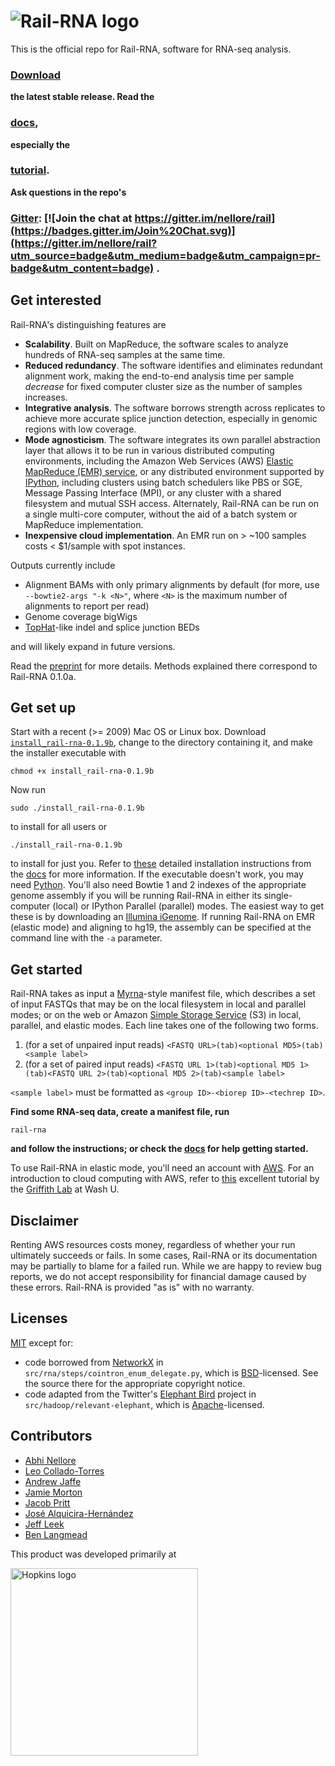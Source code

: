 ![Rail-RNA logo](https://github.com/nellore/rail/blob/master/assets/railrnalogodark.png)
====

This is the official repo for Rail-RNA, software for RNA-seq analysis. 
### [Download](https://github.com/nellore/rail/raw/v0.1.9b/releases/install_rail-rna-0.1.9b)

**the latest stable release. Read the**

### [docs](http://docs.rail.bio/), 

**especially the**

### [tutorial](http://docs.rail.bio/tutorial/).

**Ask questions in the repo's**

### [Gitter](https://gitter.im/nellore/rail): [![Join the chat at https://gitter.im/nellore/rail](https://badges.gitter.im/Join%20Chat.svg)](https://gitter.im/nellore/rail?utm_source=badge&utm_medium=badge&utm_campaign=pr-badge&utm_content=badge) .

Get interested
-----
Rail-RNA's distinguishing features are
* **Scalability**. Built on MapReduce, the software scales to analyze hundreds of RNA-seq samples at the same time.
* **Reduced redundancy**. The software identifies and eliminates redundant alignment work, making the end-to-end analysis time per sample *decrease* for fixed computer cluster size as the number of samples increases.
* **Integrative analysis**. The software borrows strength across replicates to achieve more accurate splice junction detection, especially in genomic regions with low coverage.
* **Mode agnosticism**. The software integrates its own parallel abstraction layer that allows it to be run in various distributed computing environments, including the Amazon Web Services (AWS) [Elastic MapReduce (EMR) service](http://aws.amazon.com/elasticmapreduce/), or any distributed environment supported by [IPython](http://ipython.org/), including clusters using batch schedulers like PBS or SGE, Message Passing Interface (MPI), or any cluster with a shared filesystem and mutual SSH access. Alternately, Rail-RNA can be run on a single multi-core computer, without the aid of a batch system or MapReduce implementation.
* **Inexpensive cloud implementation**. An EMR run on > ~100 samples costs < $1/sample with spot instances.

Outputs currently include
* Alignment BAMs with only primary alignments by default (for more, use `--bowtie2-args "-k <N>"`, where `<N>` is the maximum number of alignments to report per read)
* Genome coverage bigWigs
* [TopHat](http://ccb.jhu.edu/software/tophat/index.shtml)-like indel and splice junction BEDs

and will likely expand in future versions.

Read the [preprint](http://biorxiv.org/content/early/2015/05/07/019067) for more details. Methods explained there correspond to Rail-RNA 0.1.0a.

Get set up
-----
Start with a recent (>= 2009) Mac OS or Linux box. Download [`install_rail-rna-0.1.9b`](https://github.com/nellore/rail/raw/v0.1.9b/releases/install_rail-rna-0.1.9b), change to the directory containing it, and make the installer executable with
```
chmod +x install_rail-rna-0.1.9b
```
Now run
```
sudo ./install_rail-rna-0.1.9b
```
to install for all users or
```
./install_rail-rna-0.1.9b
```
to install for just you. Refer to [these](http://docs.rail.bio/installation/) detailed installation instructions from the [docs](http://docs.rail.bio) for more information. If the executable doesn't work, you may need [Python](http://www.python.org). You'll also need Bowtie 1 and 2 indexes of the appropriate genome assembly if you will be running Rail-RNA in either its single-computer (local) or IPython Parallel (parallel) modes. The easiest way to get these is by downloading an [Illumina iGenome](http://support.illumina.com/sequencing/sequencing_software/igenome.html). If running Rail-RNA on EMR (elastic mode) and aligning to hg19, the assembly can be specified at the command line with the `-a` parameter.

Get started
-----
Rail-RNA takes as input a [Myrna](http://bowtie-bio.sourceforge.net/myrna/)-style manifest file, which describes a set of input FASTQs that may be on the local filesystem in local and parallel modes; or on the web or Amazon [Simple Storage Service](http://aws.amazon.com/s3/) (S3) in local, parallel, and elastic modes. Each line takes one of the following two forms.

1. (for a set of unpaired input reads) `<FASTQ URL>(tab)<optional MD5>(tab)<sample label>`
2. (for a set of paired input reads) `<FASTQ URL 1>(tab)<optional MD5 1>(tab)<FASTQ URL 2>(tab)<optional MD5 2>(tab)<sample label>`

`<sample label>` must be formatted as `<group ID>-<biorep ID>-<techrep ID>`.

**Find some RNA-seq data, create a manifest file, run**
```
rail-rna
```
**and follow the instructions; or check the [docs](http://docs.rail.bio/) for help getting started.**

To use Rail-RNA in elastic mode, you'll need an account with [AWS](http://aws.amazon.com/). For an introduction to cloud computing with AWS, refer to [this](https://github.com/griffithlab/rnaseq_tutorial/wiki/Intro-to-AWS-Cloud-Computing) excellent tutorial by the [Griffith Lab](http://genome.wustl.edu/people/groups/detail/griffith-lab/) at Wash U.

Disclaimer
-----
Renting AWS resources costs money, regardless of whether your run ultimately succeeds or fails. In some cases, Rail-RNA or its documentation may be partially to blame for a failed run. While we are happy to review bug reports, we do not accept responsibility for financial damage caused by these errors. Rail-RNA is provided "as is" with no warranty.

Licenses
-----
[MIT](http://choosealicense.com/licenses/mit/) except for:
* code borrowed from [NetworkX](http://networkx.lanl.gov/) in `src/rna/steps/cointron_enum_delegate.py`, which is [BSD](http://networkx.lanl.gov/reference/legal.html)-licensed. See the source there for the appropriate copyright notice.
* code adapted from the Twitter's [Elephant Bird](https://github.com/twitter/elephant-bird/) project in `src/hadoop/relevant-elephant`, which is [Apache](http://apache.org/licenses/LICENSE-2.0)-licensed.

Contributors
-----
* [Abhi Nellore]
* [Leo Collado-Torres]
* [Andrew Jaffe]
* [Jamie Morton]
* [Jacob Pritt]
* [José Alquicira-Hernández]
* [Jeff Leek]
* [Ben Langmead]

[Abhi Nellore]: http://nellore.github.io/
[Leo Collado-Torres]: http://www.biostat.jhsph.edu/~lcollado/
[Andrew Jaffe]: http://www.aejaffe.com/
[Jamie Morton]: https://github.com/mortonjt
[Jacob Pritt]: https://github.com/jpritt
[José Alquicira-Hernández]: https://github.com/joseah
[Ben Langmead]: http://www.langmead-lab.org/
[Jeff Leek]: http://jtleek.com/

This product was developed primarily at

<a href="http://www.jhu.edu/"><img src="https://github.com/nellore/rail/blob/master/assets/university.logo.small.horizontal.blue.png" align="left" width="300" alt="Hopkins logo"></a>

